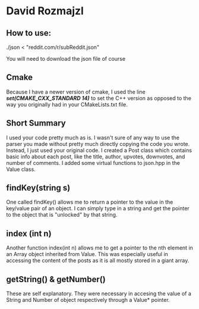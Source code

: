 # David Rozmajzl

## How to use:

./json < "reddit.com/r/subReddit.json"

You will need to download the json file of course

## Cmake

Because I have a newer version of cmake, I used the line ***set(CMAKE_CXX_STANDARD 14)*** to set the C++ version as opposed to the way you originally had in your CMakeLists.txt file.

## Short Summary

I used your code pretty much as is. I wasn't sure of any way to use the parser
you made without pretty much directly copying the code you wrote. Instead, I just
used your original code. I created a Post class which contains basic info about each post, like the title, author, upvotes, downvotes, and number of comments. I added some virtual functions to json.hpp in the Value class. 

## findKey(string s)
One called findKey() allows me to return a pointer to the value in the key/value pair of an object. I can simply type in a string and get the pointer to the object that is "unlocked" by that string. 

## index (int n)
Another function index(int n) allows me to get a pointer to the nth element in an Array object inherited from Value. This was especially useful in accessing the content of the posts as it is all mostly stored in a giant array.

## getString() & getNumber()
These are self explanatory. They were necessary in accesing the value of a String and Number of object respectively through a Value* pointer.
